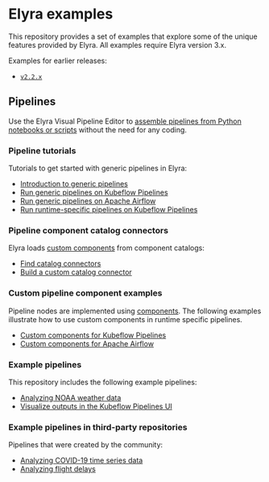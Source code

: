 <!--
{% comment %}
Copyright 2018-2020 Elyra Authors

Licensed under the Apache License, Version 2.0 (the "License");
you may not use this file except in compliance with the License.
You may obtain a copy of the License at

http://www.apache.org/licenses/LICENSE-2.0

Unless required by applicable law or agreed to in writing, software
distributed under the License is distributed on an "AS IS" BASIS,
WITHOUT WARRANTIES OR CONDITIONS OF ANY KIND, either express or implied.
See the License for the specific language governing permissions and
limitations under the License.
{% endcomment %}
-->

# Elyra examples

This repository provides a set of examples that explore some of the unique
features provided by Elyra. All examples require Elyra version 3.x.

Examples for earlier releases:
 - [`v2.2.x`](https://github.com/elyra-ai/examples/tree/v2.2.x)

## Pipelines

Use the Elyra Visual Pipeline Editor to [assemble pipelines from Python notebooks or scripts](https://elyra.readthedocs.io/en/stable/user_guide/pipelines.html) without the need for any coding.

### Pipeline tutorials

Tutorials to get started with generic pipelines in Elyra:
- [Introduction to generic pipelines](pipelines/introduction-to-generic-pipelines)
- [Run generic pipelines on Kubeflow Pipelines](pipelines/run-generic-pipelines-on-kubeflow-pipelines)
- [Run generic pipelines on Apache Airflow](pipelines/run-generic-pipelines-on-apache-airflow)
- [Run runtime-specific pipelines on Kubeflow Pipelines](pipelines/run-pipelines-on-kubeflow-pipelines)

### Pipeline component catalog connectors

Elyra loads [custom components](https://elyra.readthedocs.io/en/stable/user_guide/pipeline-components.html) from component catalogs:
- [Find catalog connectors](component-catalog-connectors/connector-directory.md)
- [Build a custom catalog connector](component-catalog-connectors/build-a-custom-connector.md)

### Custom pipeline component examples

Pipeline nodes are implemented using
[components](https://elyra.readthedocs.io/en/stable/user_guide/pipeline-components.html). The following examples illustrate how to use custom components in runtime specific pipelines.

- [Custom components for Kubeflow Pipelines](pipelines/kubeflow_pipelines_component_examples)
- [Custom components for Apache Airflow](pipelines/airflow_component_examples)

### Example pipelines
This repository includes the following example pipelines:
- [Analyzing NOAA weather data](pipelines/dax_noaa_weather_data)
- [Visualize outputs in the Kubeflow Pipelines UI](pipelines/visualize_output_in_kubeflow_pipelines_ui)

### Example pipelines in third-party repositories
Pipelines that were created by the community:
- [Analyzing COVID-19 time series data](https://github.com/CODAIT/covid-notebooks)
- [Analyzing flight delays](https://github.com/CODAIT/flight-delay-notebooks)
